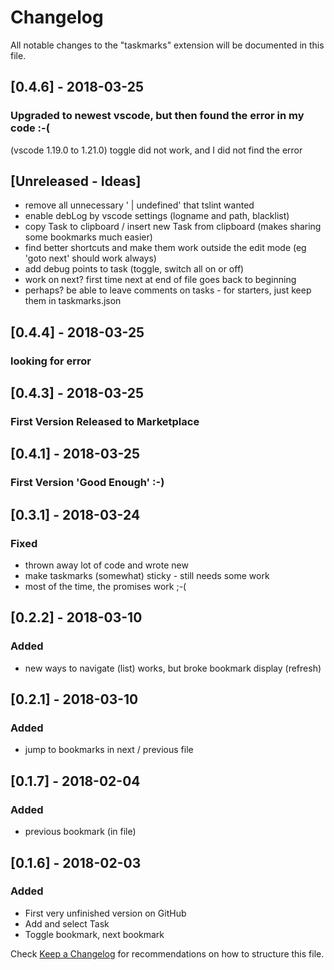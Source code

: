 # Changelog
All notable changes to the "taskmarks" extension will be documented in this file.

## [0.4.6] - 2018-03-25
### Upgraded to newest vscode, but then found the error in my code :-(
(vscode 1.19.0 to 1.21.0)
toggle did not work, and I did not find the error

## [Unreleased - Ideas]
- remove all unnecessary ' | undefined' that tslint wanted
- enable debLog by vscode settings (logname and path, blacklist)
- copy Task to clipboard / insert new Task from clipboard (makes sharing some bookmarks much easier)
- find better shortcuts and make them work outside the edit mode (eg 'goto next' should work always)
- add debug points to task (toggle, switch all on or off)
- work on next? first time next at end of file goes back to beginning
- perhaps? be able to leave comments on tasks - for starters, just keep them in taskmarks.json

## [0.4.4] - 2018-03-25
### looking for error

## [0.4.3] - 2018-03-25
### First Version Released to Marketplace

## [0.4.1] - 2018-03-25
### First Version 'Good Enough' :-)

## [0.3.1] - 2018-03-24
### Fixed
- thrown away lot of code and wrote new
- make taskmarks (somewhat) sticky - still needs some work
- most of the time, the promises work ;-(

## [0.2.2] - 2018-03-10
### Added
- new ways to navigate (list) works, but broke bookmark display (refresh)

## [0.2.1] - 2018-03-10
### Added
- jump to bookmarks in next / previous file

## [0.1.7] - 2018-02-04
### Added
- previous bookmark (in file)

## [0.1.6] - 2018-02-03
### Added
- First very unfinished version on GitHub
- Add and select Task
- Toggle bookmark, next bookmark


Check [Keep a Changelog](http://keepachangelog.com/) for recommendations on how to structure this file.
